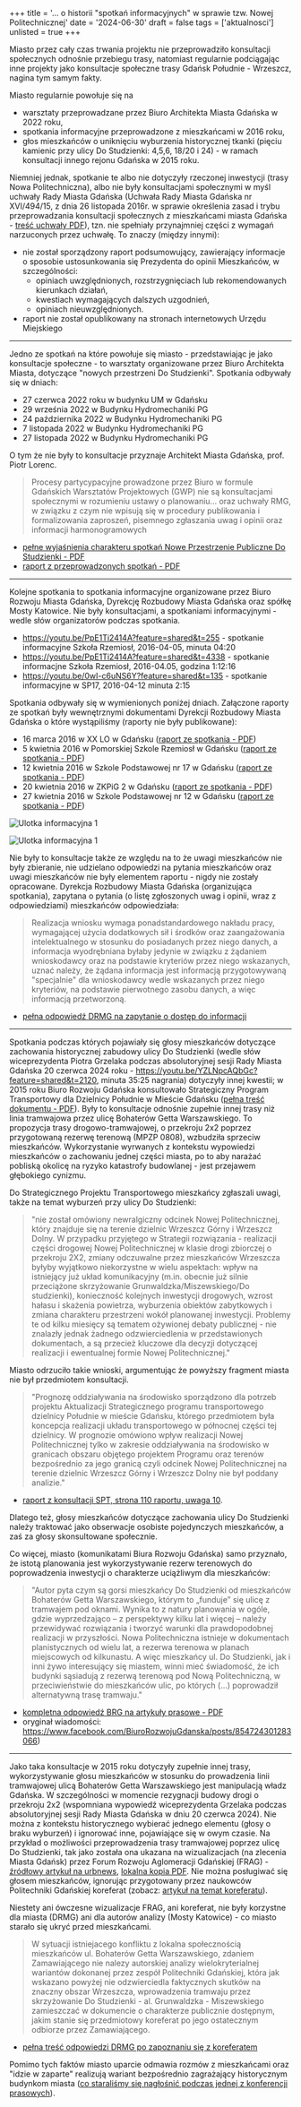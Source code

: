 +++
title = '... o historii "spotkań informacyjnych" w sprawie tzw. Nowej Politechnicznej'
date = '2024-06-30'
draft = false
tags = ['aktualnosci']
unlisted = true
+++

Miasto przez cały czas trwania projektu nie przeprowadziło konsultacji społecznych odnośnie przebiegu trasy, natomiast regularnie podciągając inne projekty jako konsultacje społeczne trasy Gdańsk Południe - Wrzeszcz, nagina tym samym fakty. 

<!--more-->

Miasto regularnie powołuje się na 
 - warsztaty przeprowadzane przez Biuro Architekta Miasta Gdańska w 2022 roku,
 - spotkania informacyjne przeprowadzone z mieszkańcami w 2016 roku,
 - głos mieszkańców o uniknięciu wyburzenia historycznej tkanki (pięciu kamienic przy ulicy Do Studzienki: 4,5,6, 18/20 i 24) - w ramach konsultacji innego rejonu Gdańska w 2015 roku. 

Niemniej jednak, spotkanie te albo nie dotyczyły rzeczonej inwestycji (trasy Nowa Politechniczna), albo nie były konsultacjami społecznymi w myśl uchwały Rady Miasta Gdańska (Uchwała Rady Miasta Gdańska nr XVI/494/15, z dnia 26 listopada 2016r. w sprawie określenia zasad i trybu przeprowadzania konsultacji społecznych z mieszkańcami miasta Gdańska - [treść uchwały PDF](Uchwala-Nr-XVI-494-15-Rady-Miasta-Gdanska.pdf)), tzn. nie spełniały przynajmniej części z wymagań narzuconych przez uchwałę. To znaczy (między innymi):
 - nie został sporządzony raport podsumowujący, zawierający informacje o sposobie ustosunkowania się Prezydenta do opinii Mieszkańców, w szczególności:
    - opiniach uwzględnionych, rozstrzygnięciach lub rekomendowanych kierunkach działań,
    - kwestiach wymagających dalszych uzgodnień,
    - opiniach nieuwzględnionych.
 - raport nie został opublikowany na stronach internetowych Urzędu Miejskiego

---

Jedno ze spotkań na które powołuje się miasto - przedstawiając je jako konsultacje społeczne - to warsztaty organizowane przez Biuro Architekta Miasta, dotyczące "nowych przestrzeni Do Studzienki". Spotkania odbywały się w dniach:
* 27 czerwca 2022 roku w budynku UM w Gdańsku
* 29 września 2022 w Budynku Hydromechaniki PG
* 24 października 2022 w Budynku Hydromechaniki PG
* 7 listopada 2022 w Budynku Hydromechaniki PG
* 27 listopada 2022 w Budynku Hydromechaniki PG

O tym że nie były to konsultacje przyznaje Architekt Miasta Gdańska, prof. Piotr Lorenc.
> Procesy partycypacyjne prowadzone przez Biuro w formule
Gdańskich Warsztatów Projektowych (GWP) nie są konsultacjami społecznymi w
rozumieniu ustawy o planowaniu... oraz uchwały RMG, w związku z czym nie wpisują się w
procedury publikowania i formalizowania zaproszeń, pisemnego zgłaszania uwag i opinii
oraz informacji harmonogramowych
* [pełne wyjaśnienia charakteru spotkań Nowe Przestrzenie Publiczne Do Studzienki - PDF](BAM_dostudzienki_odp.pdf)
* [raport z przeprowadzonych spotkań - PDF](BAM_dostudzienki_raport.pdf)

---

Kolejne spotkania to spotkania informacyjne organizowane przez Biuro Rozwoju Miasta Gdańska, Dyrekcję Rozbudowy Miasta Gdańska oraz spółkę Mosty Katowice. Nie były konsultacjami, a spotkaniami informacyjnymi - wedle słów organizatorów podczas spotkania.
* https://youtu.be/PpE1Ti2414A?feature=shared&t=255 - spotkanie informacyjne Szkoła Rzemiosł, 2016-04-05, minuta 04:20
* https://youtu.be/PpE1Ti2414A?feature=shared&t=4338 - spotkanie informacjne Szkoła Rzemiosł, 2016-04.05, godzina 1:12:16
* https://youtu.be/0wI-c6uNS6Y?feature=shared&t=135 - spotkanie informacyjne w SP17, 2016-04-12 minuta 2:15

Spotkania odbywały się w wymienionych poniżej dniach. Załączone raporty ze spotkań były wewnętrznymi dokumentami Dyrekcji Rozbudowy Miasta Gdańska o które wystąpiliśmy (raporty nie były publikowane):
* 16 marca 2016 w XX LO w Gdańsku ([raport ze spotkania - PDF](1_raport_xx_lo_20160316.pdf))
* 5 kwietnia 2016 w Pomorskiej Szkole Rzemiosł w Gdańsku ([raport ze spotkania - PDF](2_raport_psr_20160405.pdf))
* 12 kwietnia 2016 w Szkole Podstawowej nr 17 w Gdańsku ([raport ze spotkania - PDF](3_raport_sp17_20160412.pdf))
* 20 kwietnia 2016 w ZKPiG 2 w Gdańsku ([raport ze spotkania - PDF](4_raport_sp85_20160420.pdf))
* 27 kwietnia 2016 w  Szkole Podstawowej nr 12 w Gdańsku ([raport ze spotkania - PDF](5_raport_sp12_20160427.pdf))

![Ulotka informacyjna 1](ulotka_informacyjna_1.jpeg)

![Ulotka informacyjna 1](ulotka_informacyjna_2.jpeg)

Nie były to konsultacje także ze względu na to że uwagi mieszkańców nie były zbieranie, nie udzielano odpowiedzi na pytania mieszkańców oraz uwagi mieszkańców nie były elementem raportu - nigdy nie zostały opracowane. Dyrekcja Rozbudowy Miasta Gdańska (organizująca spotkania), zapytana o pytania (o listę zgłoszonych uwag i opinii, wraz z odpowiedziami) mieszkańców odpowiedziała:
> Realizacja wniosku wymaga ponadstandardowego nakładu pracy, wymagającej użycia dodatkowych sił i środków oraz zaangażowania intelektualnego w stosunku do posiadanych przez niego danych, a informacja wyodrębniana byłaby jedynie w związku z żądaniem wnioskodawcy oraz na podstawie kryteriów przez niego wskazanych, uznać należy, że żądana informacja jest informacją przygotowywaną "specjalnie" dla wnioskodawcy wedle wskazanych przez niego kryteriów, na podstawie pierwotnego zasobu danych, a więc informacją przetworzoną. 

* [pełna odpowiedź DRMG na zapytanie o dostęp do informacji](DRMG_raporty_ze_spotkan.pdf)

---

Spotkania podczas których pojawiały się głosy mieszkańców dotyczące zachowania historycznej zabudowy ulicy Do Studzienki (wedle słów wiceprezydenta Piotra Grzelaka podczas absolutoryjnej sesji Rady Miasta Gdańska 20 czerwca 2024 roku - https://youtu.be/YZLNpcAQbGc?feature=shared&t=2120, minuta 35:25 nagrania) dotyczyły innej kwestii; w 2015 roku Biuro Rozwoju Gdańska konsultowało Strategiczny Program Transportowy dla Dzielnicy Południe w Mieście Gdańsku ([pełna treść dokumentu - PDF](Aktualizacja__SPT.pdf)). Były to konsultacje odnośnie zupełnie innej trasy niż linia tramwajowa przez ulicę Bohaterów Getta Warszawskiego. To propozycja trasy drogowo-tramwajowej, o przekroju 2x2 poprzez przygotowaną rezerwę terenową (MPZP 0808), wzbudziła sprzeciw mieszkańców. Wykorzystanie wyrwanych z kontekstu wypowiedzi mieszkańców o zachowaniu jednej części miasta, po to aby narażać pobliską okolicę na ryzyko katastrofy budowlanej - jest przejawem głębokiego cynizmu.

Do Strategicznego Projektu Transportowego mieszkańcy zgłaszali uwagi, także na temat wyburzeń przy ulicy Do Studzienki:
> "nie został omówiony newralgiczny odcinek Nowej Politechnicznej, który znajduje się na terenie dzielnic Wrzeszcz Górny i Wrzeszcz Dolny. W przypadku przyjętego w Strategii rozwiązania - realizacji części drogowej Nowej Politechnicznej w klasie drogi zbiorczej o przekroju 2X2, zmiany odczuwalne przez mieszkańców Wrzeszcza byłyby wyjątkowo niekorzystne w wielu aspektach: wpływ na istniejący już układ komunikacyjny (m.in. obecnie już silnie przeciążone skrzyżowanie Grunwaldzka/Miszewskiego/Do studzienki), konieczność kolejnych inwestycji drogowych, wzrost hałasu i skażenia powietrza, wyburzenia obiektów zabytkowych i zmiana charakteru przestrzeni wokół planowanej inwestycji. Problemy te od kilku miesięcy są tematem ożywionej debaty publicznej - nie znalazły jednak żadnego odzwierciedlenia w przedstawionych dokumentach, a są przecież kluczowe dla decyzji dotyczącej realizacji i ewentualnej formie Nowej Politechnicznej."

Miasto odrzuciło takie wnioski, argumentując że powyższy fragment miasta nie był przedmiotem konsultacji.
> "Prognozę oddziaływania na środowisko sporządzono dla potrzeb projektu Aktualizacji Strategicznego programu transportowego dzielnicy Południe w mieście Gdańsku, którego przedmiotem była koncepcja realizacji układu transportowego w północnej części tej dzielnicy.
W prognozie omówiono wpływ realizacji Nowej Politechnicznej tylko w zakresie oddziaływania na środowisko w granicach obszaru objętego projektem Programu oraz terenów bezpośrednio za jego granicą czyli odcinek Nowej Politechnicznej na terenie dzielnic Wrzeszcz Górny i Wrzeszcz Dolny nie był poddany analizie." 

* [raport z konsultacji SPT, strona 110 raportu, uwaga 10](Aktualizacja__SPT.pdf). 

Dlatego też, głosy mieszkańców dotyczące zachowania ulicy Do Studzienki należy traktować jako obserwacje osobiste pojedynczych mieszkańców, a zaś za głosy skonsultowane społecznie. 

Co więcej, miasto (komunikatami Biura Rozwoju Gdańska) samo przyznało, że istotą planowania jest wykorzystywanie rezerw terenowych do poprowadzenia inwestycji o charakterze uciążliwym dla mieszkańców:
> "Autor pyta czym są gorsi mieszkańcy Do Studzienki od mieszkańców Bohaterów Getta Warszawskiego, którym to „funduje” się ulicę z tramwajem pod oknami. Wynika to z natury planowania w ogóle, gdzie wyprzedzająco – z perspektywy kilku lat i więcej – należy przewidywać rozwiązania i tworzyć warunki dla prawdopodobnej realizacji w przyszłości. Nowa Politechniczna istnieje w dokumentach planistycznych od wielu lat, a rezerwa terenowa w planach miejscowych od kilkunastu. A więc mieszkańcy ul. Do Studzienki, jak i inni żywo interesujący się miastem, winni mieć świadomość, że ich budynki sąsiadują z rezerwą terenową pod Nową Politechniczną, w przeciwieństwie do mieszkańców ulic, po których (...) poprowadził alternatywną trasę tramwaju."

* [kompletna odpowiedź BRG na artykuły prasowe - PDF](2015.04_Biuro_Rozwoju_Gdansk_fb.pdf)
* oryginał wiadomości: https://www.facebook.com/BiuroRozwojuGdanska/posts/854724301283066)

---

Jako taka konsultacje w 2015 roku dotyczyły zupełnie innej trasy, wykorzystywanie głosu mieszkańców w stosunku do prowadzenia linii tramwajowej ulicą Bohaterów Getta Warszawskiego jest manipulacją władz Gdańska. W szczególności w momencie rezygnacji budowy drogi o przekroju 2x2 (wspomniana wypowiedź wiceprezydenta Grzelaka podczas absolutoryjnej sesji Rady Miasta Gdańska w dniu 20 czerwca 2024). 
Nie można z kontekstu historycznego wybierać jednego elementu (głosy o braku wyburzeń) i ignorować inne, pojawiające się w owym czasie. Na przykład o możliwości przeprowadzenia trasy tramwajowej poprzez ulicę Do Studzienki, tak jako została ona ukazana na wizualizacjach (na zlecenia Miasta Gdańsk) przez Forum Rozwoju Aglomeracji Gdańskiej (FRAG) - [źródłowy artykuł na urbnews](https://urbnews.pl/gdansk-jaka-bedzie-nowa-politechniczna/amp/), [lokalna kopia PDF](Gdansk_jaka_bedzie_nowa_politechniczna-urbnews.pl.pdf). Nie można posługiwać się głosem mieszkańców, ignorując przygotowany przez naukowców Politechniki Gdańskiej koreferat (zobacz: [artykuł na temat koreferatu](/kalendarium/2016-07-01_koreferat_politechniki_gdanskiej/)). 

Niestety ani ówczesne wizualizacje FRAG, ani koreferat, nie były korzystne dla miasta (DRMG) ani dla autorów analizy (Mosty Katowice) - co miasto starało się ukryć przed mieszkańcami. 
> W sytuacji istniejacego konfliktu z lokalna społecznością mieszkańców ul. Bohaterów Getta Warszawskiego, zdaniem Zamawiającego nie nalezy autorskiej analizy wielokryterialnej wariantów dokonanej przez zespół Politechniki Gdańskiej, która jak wskazano powyżej nie odzwierciedla faktycznych skutków na znaczny obszar Wrzeszcza, wprowadzenia tramwaju przez skrzyżowanie Do Studzienki - al. Grunwaldzka - Miszewskiego zamieszczać w dokumencie o charakterze publicznie dostępnym, jakim stanie się przedmiotowy koreferat po jego ostatecznym odbiorze przez Zamawiającego.
* [pełna treść odpowiedzi DRMG po zapoznaniu się z koreferatem](DRMG-koreferat20160722.pdf)

Pomimo tych faktów miasto uparcie odmawia rozmów z mieszkańcami oraz "idzie w zaparte" realizują wariant bezpośrednio zagrażający historycznym budynkom miasta ([co staraliśmy się nagłośnić podczas jednej z konferencji prasowych](/aktualnosci/2024-06-06_ryzyka_budowlane/)). 